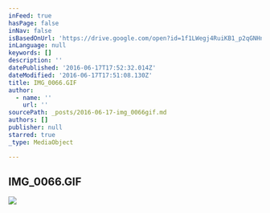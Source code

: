 ```yaml
---
inFeed: true
hasPage: false
inNav: false
isBasedOnUrl: 'https://drive.google.com/open?id=1f1LWegj4RuiKB1_p2qGNHnmqg0njeEq9Gg'
inLanguage: null
keywords: []
description: ''
datePublished: '2016-06-17T17:52:32.014Z'
dateModified: '2016-06-17T17:51:08.130Z'
title: IMG_0066.GIF
author:
  - name: ''
    url: ''
sourcePath: _posts/2016-06-17-img_0066gif.md
authors: []
publisher: null
starred: true
_type: MediaObject

---
```

<article style=""><h1>IMG_0066.GIF</h1><img src="https://imgflo.herokuapp.com/graph/vahj1ThiexotieMo/2d8e8f65308f5cc7710aba433292a4d8/noop?input=https%3A%2F%2Flh6.googleusercontent.com%2FNqk9ammN_mfFbKDccD1IshUHRKUGHlJ07jgiLPGbQADH3Ufo4_vQ8IC8WyES%3Dw1200-h630-p" /></article>